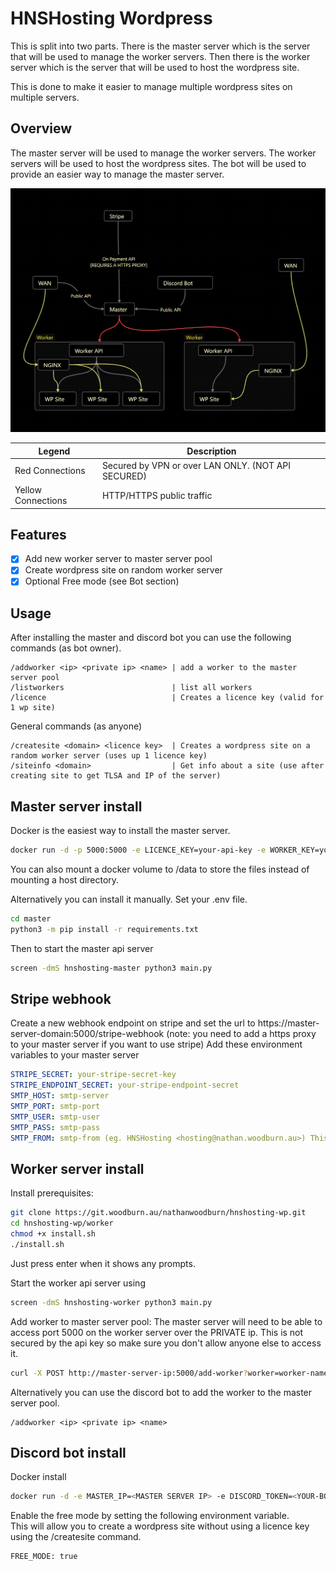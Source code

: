 # HNSHosting Wordpress
This is split into two parts.
There is the master server which is the server that will be used to manage the worker servers.
Then there is the worker server which is the server that will be used to host the wordpress site.

This is done to make it easier to manage multiple wordpress sites on multiple servers.

## Overview

The master server will be used to manage the worker servers.
The worker servers will be used to host the wordpress sites.
The bot will be used to provide an easier way to manage the master server.

![Overview of system](assets/overview.png)  

| Legend | Description |
| --- | --- |
| Red Connections | Secured by VPN or over LAN ONLY. (NOT API SECURED) |
| Yellow Connections | HTTP/HTTPS public traffic |

## Features
- [x] Add new worker server to master server pool
- [x] Create wordpress site on random worker server
- [x] Optional Free mode (see Bot section)

## Usage

After installing the master and discord bot you can use the following commands (as bot owner).

```
/addworker <ip> <private ip> <name> | add a worker to the master server pool
/listworkers                        | list all workers
/licence                            | Creates a licence key (valid for 1 wp site)
```

General commands (as anyone)

```
/createsite <domain> <licence key>  | Creates a wordpress site on a random worker server (uses up 1 licence key)
/siteinfo <domain>                  | Get info about a site (use after creating site to get TLSA and IP of the server)
```



## Master server install

Docker is the easiest way to install the master server.

```sh
docker run -d -p 5000:5000 -e LICENCE_KEY=your-api-key -e WORKER_KEY=your-api-key -e ADMIN_KEY=admin-key --name hnshosting-master git.woodburn.au/nathanwoodburn/hnshosting-master:latest -v ./data:/data
```
You can also mount a docker volume to /data to store the files instead of mounting a host directory.

Alternatively you can install it manually.
Set your .env file.
```sh
cd master
python3 -m pip install -r requirements.txt
```
Then to start the master api server
```sh
screen -dmS hnshosting-master python3 main.py
```

## Stripe webhook
Create a new webhook endpoint on stripe and set the url to https://master-server-domain:5000/stripe-webhook (note: you need to add a https proxy to your master server if you want to use stripe)
Add these environment variables to your master server
```yaml
STRIPE_SECRET: your-stripe-secret-key
STRIPE_ENDPOINT_SECRET: your-stripe-endpoint-secret
SMTP_HOST: smtp-server
SMTP_PORT: smtp-port
SMTP_USER: smtp-user
SMTP_PASS: smtp-pass
SMTP_FROM: smtp-from (eg. HNSHosting <hosting@nathan.woodburn.au>) This is optional
```


## Worker server install

Install prerequisites:

```sh
git clone https://git.woodburn.au/nathanwoodburn/hnshosting-wp.git
cd hnshosting-wp/worker
chmod +x install.sh
./install.sh
```
Just press enter when it shows any prompts.  

Start the worker api server using
```sh
screen -dmS hnshosting-worker python3 main.py
```

Add worker to master server pool:
The master server will need to be able to access port 5000 on the worker server over the PRIVATE ip. This is not secured by the api key so make sure you don't allow anyone else to access it.

```sh
curl -X POST http://master-server-ip:5000/add-worker?worker=worker-name&ip=worker-server-ip&priv=worker-server-private-ip -H "key: api-key"
```
Alternatively you can use the discord bot to add the worker to the master server pool.
```
/addworker <ip> <private ip> <name>
```

## Discord bot install

Docker install
```sh
docker run -d -e MASTER_IP=<MASTER SERVER IP> -e DISCORD_TOKEN=<YOUR-BOT-TOKEN> -e LICENCE_KEY=your-api-key -e WORKER_KEY=your-api-key --name hnshosting-bot git.woodburn.au/nathanwoodburn/hnshosting-bot:latest
```

Enable the free mode by setting the following environment variable.  
This will allow you to create a wordpress site without using a licence key using the /createsite command.
```
FREE_MODE: true
```